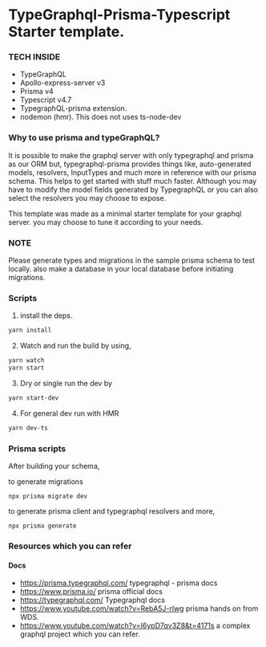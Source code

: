 # TypeGraphql-Prisma-Typescript Starter template.

### TECH INSIDE

- TypeGraphQL
- Apollo-express-server v3
- Prisma v4
- Typescript v4.7
- TypegraphQL-prisma extension.
- nodemon (hmr). This does not uses ts-node-dev

### Why to use prisma and typeGraphQL?

It is possible to make the graphql server with only typegraphql and prisma as our ORM but, typegraphql-prisma provides things like, auto-generated models, resolvers, InputTypes and much more in reference with our prisma schema. This helps to get started with stuff much faster. Although you may have to modify the model fields generated by TypegraphQL or you can also select the resolvers you may choose to expose.

This template was made as a minimal starter template for your graphql server. you may choose to tune it according to your needs.

### NOTE
Please generate types and migrations in the sample prisma schema to test locally. also make a database in your local database before initiating migrations.

### Scripts

1. install the deps.

```bash
yarn install
```

2. Watch and run the build by using,

```bash
yarn watch
yarn start
```

3. Dry or single run the dev by

```bash
yarn start-dev
```

4. For general dev run with HMR

```bash
yarn dev-ts
```

### Prisma scripts

After building your schema,

to generate migrations

```
npx prisma migrate dev
```

to generate prisma client and typegraphql resolvers and more,

```
npx prisma generate
```

### Resources which you can refer

#### Docs

- https://prisma.typegraphql.com/ typegraphql - prisma docs
- https://www.prisma.io/ prisma official docs
- https://typegraphql.com/ Typegraphql docs
- https://www.youtube.com/watch?v=RebA5J-rlwg prisma hands on from WDS.
- https://www.youtube.com/watch?v=I6ypD7qv3Z8&t=4171s a complex graphql project which you can refer.
